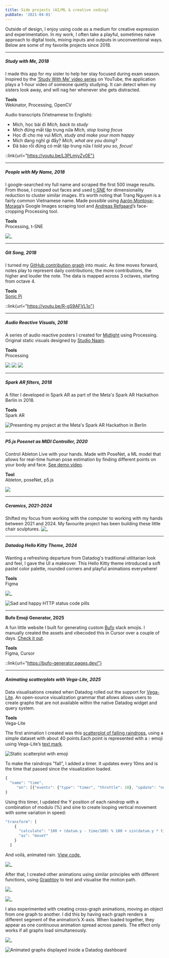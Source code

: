 ```yaml
---
title: Side projects (AI/ML & creative coding)
pubDate: '2021-04-01'
---
```


Outside of design, I enjoy using code as a medium for creative expression and experimentation. In my work, I often take a playful, sometimes naive approach to digital tools, mixing inputs and outputs in unconventional ways. Below are some of my favorite projects since 2018.

---

##### Study with Me, 2018
I made this app for my sister to help her stay focused during exam season. Inspired by the [‘Study With Me’ video series](https://www.youtube.com/watch?v=1ex_bNIFR1A) on YouTube, the application plays a 1-hour video of someone quietly studying. It can detect when my sisters look away, and will nag her whenever she gets distracted.

**Tools**</br>
Wekinator, Processing, OpenCV

Audio transcripts (Vietnamese to English):
- Mích, học bài đi _Mích, back to study_
- Mích đừng mất tập trung nữa _Mích, stop losing focus_
- Học đi cho mẹ vui _Mích, study and make your mom happy_
- Mích đang nghĩ gì đấy? _Mích, what are you doing?_
- Đã bảo rồi đừng có mất tập trung nữa _I told you so, focus!_

::link{url="https://youtu.be/L3PLmjyZy0E"}
 
---

##### People with My Name, 2018
I google-searched my full name and scraped the first 500 image results. From those, I cropped out faces and used [t-SNE](https://lvdmaaten.github.io/tsne/) for dimensionality reduction to cluster similar images. It’s worth noting that Trang Nguyen is a fairly common Vietnamese name. Made possible using [Aarón Montoya-Moraga](https://github.com/montoyamoraga)’s Google Images scraping tool
 and [Andreas Refgaard](https://www.andreasrefsgaard.dk/)’s face-cropping Processing tool.

**Tools**</br>
Processing, t-SNE

![_](./_assets/schoolofma/myname-2.jpg)

---

##### Git Song, 2018
I turned my [GitHub contribution graph](https://github.com/topics/contribution-graph) into music. As time moves forward, notes play to represent daily contributions; the more contributions, the higher and louder the note. The data is mapped across 3 octaves, starting from octave 4.

**Tools**</br>
[Sonic Pi](https://sonic-pi.net/)

::link{url="https://youtu.be/R-gS9AFVL1o"}

---

##### Audio Reactive Visuals, 2018
A series of audio reactive posters I created for [Midlight](https://soundcloud.com/midlight/) using Processing. Original static visuals designed by [Studio Naam](https://studionaam.com/).

**Tools**</br>
Processing

![](./_assets/midlight/midlight-2.gif)
![](./_assets/midlight/midlight-5.gif)
![](./_assets/midlight/midlight-6.gif)

---

##### Spark AR filters, 2018
A filter I developed in Spark AR as part of the Meta's Spark AR Hackathon Berlin in 2018.


**Tools**<br>
Spark AR

![Presenting my project at the Meta's Spark AR Hackathon in Berlin](./_assets/schoolofma/sparkar_hackathon_pic.jpg)

---

##### P5.js Posenet as MIDI Controller, 2020 
Control Ableton Live with your hands. Made with PoseNet, a ML model that allows for real-time human pose estimation by finding different points on your body and face. [See demo video](https://vimeo.com/331012711?fl=pl&fe=sh).

**Tool**<br>
Ableton, poseNet, p5.js

![](./_assets/schoolofma/posenet.gif)

---

##### Ceramics, 2021-2024

Shifted my focus from working with the computer to working with my hands between 2021 and 2024. My favourite project has been building these little chair sculptures.
![_](./_assets/schoolofma/chairs.png)

---


##### Datadog Hello Kitty Theme, 2024
Wanting a refreshing departure from Datadog's traditional utilitarian look and feel, I gave the UI a makeover. This Hello Kitty theme introduced a soft pastel color palette, rounded corners and playful animations everywhere! 

**Tools**</br>
Figma

![_](./_assets/hellokitty/datadog-hello-kitty.gif)

![Sad and happy HTTP status code pills](./_assets/hellokitty/statuscode.png)

---

**Bufo Emoji Generator, 2025** <br>

A fun little website I built for generating custom [Bufo](https://knowyourmeme.com/memes/froge-worry-frog) slack emojis. I manually created the assets and vibecoded this in Cursor over a couple of days. [Check it out](https://bufo-generator.pages.dev/).

**Tools**</br>
Figma, Cursor

::link{url="https://bufo-generator.pages.dev/"}

---


##### Animating scatterplots with Vega-Lite, 2025
Data visualisations created when Datadog rolled out the support for [Vega-Lite](https://en.wikipedia.org/wiki/Vega_and_Vega-Lite_visualisation_grammars).  An open-source visualization grammar that allows allows users to create graphs that are not available within the native Datadog widget and query system. 

**Tools**<br>
Vega-Lite

The first animation I created was this [scatterplot of falling raindrops](https://vega.github.io/editor/#/url/vega-lite/N4IgJAzgxgFgpgWwIYgFwhgF0wBwqgegIDc4BzJAOjIEtMYBXAI0poHsDp5kTykBaADZ04JAKyUAVhDYA7EABoQOJACckCCGgDaoWRrhoQmGgkNK5O0HFKzMW1KEwBPHIfQmzqxcZiq22ILuAIwADAC+Sgw4ACZImO7GpnAAFLJsAO4pAJTZIOEAuoVKcZgojiDESIIMcA66IAAeRsEATJQAzKEA7N0+zkZdlKFiACzB+QqgzeitwcOtYgBs-UajAJyUS0vrYpPTRnMLy6uzS5StPev7TYOhlN07racgreeX3deRB+gdHZRiAAc6z6SgGZwB60WNxmIA65yhHQmYLW91GHUBfW+t3QowRrSRLwxAOCJ2xsLEoRewU2212MMO53GoQ6L0BlGChPJqJJrUB1PZYlJK256CW7UBlz2KNxEklfwZYrlING1IkI3GipAgNGHNCbxerVpOz2ou1-yBIKJ8zEUNNUxxIG6-x14utlBB3WeZpBHM+0pA4JAo26nSWwX5Zu6EjakpeS3ZnImZo2D3RKxlIDEcoJrLNHV1HVt8eN9LNby221BgaMS1D3Txqp9lFGmOemaWur5Gy1urCBszIbDEa1-x6OyJHK5DthwJbbZeurp9p+IDCY8e10zRsrZZnRnW522dfjOYVUfZeNJL2WFyuWsPLfXL19Dc7Wu69037Zr6E+u5XR1O06YtM0fD4vn3dBKTZeZPW9KCsyZZ9M26ODegQ1dRnuIU+TZM880Q0YJSlalQnueVCNXI4+TmNlBWFLU2gBTtkV-NdyOGMZk0QiRWLZC1GMKSJjHUWQIAAMzYVQECsEAoGqKAGEEeJEgAckAXg3AHKdtSfCQBwQEQNhJBoG4FMEJSVISFpyIAAgAalslJSgYBBKGcWz+FszxRDCUJslsgBSWy-Ic2yIBoWRnPiVz3NsgAqbzkgIPzyLyJR9KMBA2FIABNfICiUOBZCgNgYkisg0FAcFQAkmg4EEGIspyuB8qUFw3CMABHBgkDsOh4hoUgfGgap3FAGI2GQSKdFCBQ-KKESZlq+rGqMZp2tcRIer6kwyhMYaRIigAvcbKmqWo0EuESEkaTAqpAOqGqa9AjJMnwOsSdIEEi6p8hE5BVAAayMW77vCIA), using a simple dataset with about 40 points.Each point is represented with a 💧 emoji using Vega-Lite’s [text mark](https://vega.github.io/vega/docs/marks/text/).

![Static scatterplot with emoji](./_assets/vegalite/visualization.png)

To make the raindrops "fall", I added a timer. It updates every 10ms and is the time that passed since  the visualization loaded. 

```jsx
{
  "name": "time", 
     "on": [{"events": {"type": "timer", "throttle": 10}, "update": "now()"}] 
}
```

Using this timer, I updated the Y position of each raindrop with a combination of modulo (%) and sine to create looping vertical movement with some variation in speed:

```jsx
"transform": [
    {
      "calculate": "100 + (datum.y - time/100) % 100 + sin(datum.y * time/10000)",
      "as": "moveY"
    }
  ]
```
And voilà, animated rain. [View code.](https://vega.github.io/editor/#/url/vega-lite/N4IgJAzgxgFgpgWwIYgFwhgF0wBwqgegIDc4BzJAOjIEtMYBXAI0poHsDp5kTykBaADZ04JAKyUAVhDYA7EABoQOJACckCCGgDaoWRrhoQmGgkNK5O0HFKzMW1KEwBPHIfQmzqxcZiq22ILuAIwADAC+Sgw4ACZImO7GpnAAFLJsAO4pAJTZIOEAuoVKcZgojiDESIIMcA66IAAeRsEATJQAzKEA7N0+zkZdlKFiACzB+QqgzeitwcOtYgBs-UajAJyUS0vrYpPTRnMLy6uzS5StPev7TYOhlN07racgreeX3deRB+gdHZRiAAc6z6SgGZwB60WNxmIA65yhHQmYLW91GHUBfW+t3QowRrSRLwxAOCJ2xsLEoRewU2212MMO53GoQ6L0BlGChPJqJJrUB1PZYlJK256CW7UBlz2KNxEklfwZYrlING1IkI3GipAgNGHNCbxerVpOz2ou1-yBIKJ8zEUNNUxxIG6-x14utlBB3WeZpBHM+0pA4JAo26nSWwX5Zu6EjakpeS3ZnImZo2D3RKxlIDEcoJrLNHV1HVt8eN9LNby221BgaMS1D3Txqp9lFGmOemaWur5Gy1urCBszIbDEa1-x6OyJHK5DthwJbbZeurp9p+IDCY8e10zRsrZZnRnW522dfjOYVUfZeNJL2WFyuWsPLfXL19Dc7Wu69037Zr6E+u5XR1O06YtM0fD4vn3dBKTZeZPW9KCsyZZ9M26ODegQ1dRnuIU+TZM880Q0YJSlalQnueVCNXI4+TmNlBWFLU2gBTtkV-NdyOGMZk0QiRWLZC1GMKSJjHUWQIAAMzYVQECsEAoGqKAGEEeJEgAckAXg3AHKdtSfCQBwQEQNhJBoG4FMEJSVISFpyIAAgAalslJSgYBBKGcWz+FszxRDCUJslsgBSWy-Ic2yIBoWRnPiVz3NsgAqbzkgIPzyLyJR9KMBA2FIABNfICiUOBZCgNgYkisg0FAcFQAkmg4EEGIspyuB8qUFw3CMABHBgkDsOh4hoUgfGgap3FAGI2GQSKdFCBQ-KKESZlq+rGqMZp2tcRIer6kwyhMYaRIigAvcbKmqWo0EuESEkaTAqpAOqGqa9AjJMnwOsSdIEEi6p8hE5BVAAayMW77vCIA)

![_](./_assets/vegalite/vegalite-13.gif)

After that, I created other animations using similar principles with different functions, using [Graphtoy](https://graphtoy.com/?f1(x,t)=4%20+%204*smoothstep(0,0.7,sin(x+t))&v1=false&f2(x,t)=clamp((atan(((x/10.)%25100)/8-1)*60),%200,%20100)&v2=true&f3(x,t)=sqrt((x/10.)%25100)%20*%208&v3=true&f4(x,t)=((x%20-%20200)/10.)%25100&v4=true&f5(x,t)=(t%20+%20floor(x-t))/2%20-%205&v5=false&f6(x,t)=sin(f5(x,t))%20-%205&v6=false&grid=1&coords=521.7855192792142,66.89164551771165,597.4221734999295) to test and visualise the motion path. 

![_](./_assets/vegalite/vegalite-4.png)

![_](./_assets/vegalite/vegalite-5.gif)

I also experimented with creating cross-graph animations, moving an object from one graph to another. I did this by having each graph renders a different segment of the animation’s X-axis. When loaded together, they appear as one continuous animation spread across panels. The effect only works if all graphs load simultaneously.

![_](./_assets/vegalite/vegalite-15.gif)

![Animated graphs displayed inside a Datadog dashboard](./_assets/vegalite/animated-graphs-2.gif)